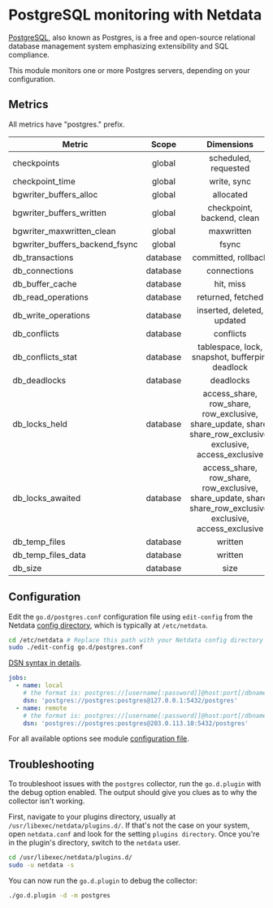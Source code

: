<!--
title: "PostgreSQL monitoring with Netdata"
description: "Monitor connections, slow queries, InnoDB memory and disk utilization, locks, and more with zero configuration and per-second metric granularity."
custom_edit_url: https://github.com/netdata/go.d.plugin/edit/master/modules/postgres/README.md
sidebar_label: "PostgresSQL"
-->

# PostgreSQL monitoring with Netdata

[PostgreSQL](https://www.postgresql.org/), also known as Postgres, is a free and open-source relational database
management system emphasizing extensibility and SQL compliance.

This module monitors one or more Postgres servers, depending on your configuration.

## Metrics

All metrics have "postgres." prefix.

| Metric                         |  Scope   |                                                  Dimensions                                                   |     Units      |
|--------------------------------|:--------:|:-------------------------------------------------------------------------------------------------------------:|:--------------:|
| checkpoints                    |  global  |                                             scheduled, requested                                              | checkpoints/s  |
| checkpoint_time                |  global  |                                                  write, sync                                                  |  milliseconds  |
| bgwriter_buffers_alloc         |  global  |                                                   allocated                                                   |      B/s       |
| bgwriter_buffers_written       |  global  |                                          checkpoint, backend, clean                                           |      B/s       |
| bgwriter_maxwritten_clean      |  global  |                                                  maxwritten                                                   |    events/s    |
| bgwriter_buffers_backend_fsync |  global  |                                                     fsync                                                     |  operations/s  |
| db_transactions                | database |                                              committed, rollback                                              | transactions/s |
| db_connections                 | database |                                                  connections                                                  |  connections   |
| db_buffer_cache                | database |                                                   hit, miss                                                   |    blocks/s    |
| db_read_operations             | database |                                               returned, fetched                                               |     rows/s     |
| db_write_operations            | database |                                          inserted, deleted, updated                                           |     rows/s     |
| db_conflicts                   | database |                                                   conflicts                                                   |   queries/s    |
| db_conflicts_stat              | database |                                tablespace, lock, snapshot, bufferpin, deadlock                                |   queries/s    |
| db_deadlocks                   | database |                                                   deadlocks                                                   |  deadlocks/s   |
| db_locks_held                  | database | access_share, row_share, row_exclusive, share_update, share, share_row_exclusive, exclusive, access_exclusive |     locks      |
| db_locks_awaited               | database | access_share, row_share, row_exclusive, share_update, share, share_row_exclusive, exclusive, access_exclusive |     locks      |
| db_temp_files                  | database |                                                    written                                                    |    files/s     |
| db_temp_files_data             | database |                                                    written                                                    |      B/s       |
| db_size                        | database |                                                     size                                                      |       B        |

## Configuration

Edit the `go.d/postgres.conf` configuration file using `edit-config` from the
Netdata [config directory](https://learn.netdata.cloud/docs/configure/nodes), which is typically at `/etc/netdata`.

```bash
cd /etc/netdata # Replace this path with your Netdata config directory
sudo ./edit-config go.d/postgres.conf
```

[DSN syntax in details](https://github.com/go-sql-driver/mysql#dsn-data-source-name).

```yaml
jobs:
  - name: local
    # the format is: postgres://[username[:password]]@host:port[/dbname]?sslmode=[disable|verify-ca|verify-full]
    dsn: 'postgres://postgres:postgres@127.0.0.1:5432/postgres'
  - name: remote
    # the format is: postgres://[username[:password]]@host:port[/dbname]?sslmode=[disable|verify-ca|verify-full]
    dsn: 'postgres://postgres:postgres@203.0.113.10:5432/postgres'
```

For all available options see
module [configuration file](https://github.com/netdata/go.d.plugin/blob/master/config/go.d/postgres.conf).

## Troubleshooting

To troubleshoot issues with the `postgres` collector, run the `go.d.plugin` with the debug option enabled. The output
should give you clues as to why the collector isn't working.

First, navigate to your plugins directory, usually at `/usr/libexec/netdata/plugins.d/`. If that's not the case on your
system, open `netdata.conf` and look for the setting `plugins directory`. Once you're in the plugin's directory, switch
to the `netdata` user.

```bash
cd /usr/libexec/netdata/plugins.d/
sudo -u netdata -s
```

You can now run the `go.d.plugin` to debug the collector:

```bash
./go.d.plugin -d -m postgres
```
